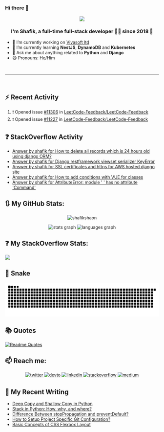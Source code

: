 ### Hi there 👋
<div align="center">
<img src="https://komarev.com/ghpvc/?username=shafikshaon&&style=flat-square&color=green" align="center" />
</div> 

### <div align="center">I'm Shafik, a full-time full-stack developer 👨‍💻 since 2018 🚀</div>

- 🔭 I’m currently working on [Vivasoft ltd](https://www.vivasoftltd.com/)
- 🌱 I’m currently learning **NestJS**, **DynamoDB** and **Kubernetes**
- 💬 Ask me about anything related to **Python** and **Django**
- 😄 Pronouns: He/Him

<br/>  
<hr/>  
<br/>  

<!--
**shafikshaon/shafikshaon** is a ✨ _special_ ✨ repository because its `README.md` (this file) appears on your GitHub
profile.

Here are some ideas to get you started:

- 🔭 I’m currently working on ...
- 🌱 I’m currently learning ...
- 👯 I’m looking to collaborate on ...
- 🤔 I’m looking for help with ...
- 💬 Ask me about ...
- 😄 Pronouns: ...
- ⚡ Fun fact: ...
-->
## :zap: Recent Activity
<!--START_SECTION:activity-->
1. ❗️ Opened issue [#11306](https://github.com/LeetCode-Feedback/LeetCode-Feedback/issues/11306) in [LeetCode-Feedback/LeetCode-Feedback](https://github.com/LeetCode-Feedback/LeetCode-Feedback)
2. ❗️ Opened issue [#11227](https://github.com/LeetCode-Feedback/LeetCode-Feedback/issues/11227) in [LeetCode-Feedback/LeetCode-Feedback](https://github.com/LeetCode-Feedback/LeetCode-Feedback)
<!--END_SECTION:activity-->

## ❓ StackOverflow Activity
<!-- STACKOVERFLOW:START -->
- [Answer by shafik for How to delete all records which is 24 hours old using django ORM?](https://stackoverflow.com/questions/73517877/how-to-delete-all-records-which-is-24-hours-old-using-django-orm/73517951#73517951)
- [Answer by shafik for Django restframework viewset serializer KeyError](https://stackoverflow.com/questions/69998671/django-restframework-viewset-serializer-keyerror/69998832#69998832)
- [Answer by shafik for SSL certificates and https for AWS hosted django site](https://stackoverflow.com/questions/69939738/ssl-certificates-and-https-for-aws-hosted-django-site/69939782#69939782)
- [Answer by shafik for How to add conditions with VUE for classes](https://stackoverflow.com/questions/69939615/how-to-add-conditions-with-vue-for-classes/69939750#69939750)
- [Answer by shafik for AttributeError: module &#39; &#39; has no attribute &#39;Command&#39;](https://stackoverflow.com/questions/69938223/attributeerror-module-has-no-attribute-command/69939668#69939668)
<!-- STACKOVERFLOW:END -->



## 🔃 My GitHub Stats:
<p align="center">
  <img src="https://github-readme-streak-stats.herokuapp.com/?user=shafikshaon" alt="shafikshaon" />
</p>

<div align="center">
  <img src="https://github-stats-nine-chi.vercel.app/api?hide_title=false&hide_rank=false&show_icons=true&count_private=true&disable_animations=false&theme=vue&locale=en&hide_border=false&username=shafikshaon" height="200" alt="stats graph"  />

  <img src="https://github-stats-nine-chi.vercel.app/api/top-langs?locale=en&hide_title=false&layout=compact&card_width=320&langs_count=5&theme=vue&hide_border=false&username=shafikshaon" height="200" alt="languages graph"  />
</div>

## ❓ My StackOverflow Stats:

<a href="https://stackoverflow.com/users/4751726/shafik" target="_blank"><img src="https://github-readme-stackoverflow.vercel.app/?userID=4751726" height="300" /></a>


## 🐍 Snake

<img src="https://raw.githubusercontent.com/shafikshaon/shafikshaon/output/snake.svg" alt="Snake animation" />

## :books: Quotes
[![Readme Quotes](https://quotes-github-readme.vercel.app/api?type=horizontal&theme=light)](https://github.com/shafikshaon/shafikshaon)


## 📫 Reach me:

<div align="center">
<a href="https://twitter.com/shafikshaon" target="_blank">
<img src=https://img.shields.io/badge/twitter-%2300acee.svg?&style=for-the-badge&logo=twitter&logoColor=white alt=twitter style="margin-bottom: 5px;" />
</a>
<a href="https://dev.to/shafikshaon" target="_blank">
<img src=https://img.shields.io/badge/dev.to-%2308090A.svg?&style=for-the-badge&logo=dev.to&logoColor=white alt=devto style="margin-bottom: 5px;" />
</a>
<a href="https://linkedin.com/in/shafikshaon" target="_blank">
<img src=https://img.shields.io/badge/linkedin-%231E77B5.svg?&style=for-the-badge&logo=linkedin&logoColor=white alt=linkedin style="margin-bottom: 5px;" />
</a>
<a href="https://stackoverflow.com/users/4751726/shafik" target="_blank">
<img src=https://img.shields.io/badge/stackoverflow-%23F28032.svg?&style=for-the-badge&logo=stackoverflow&logoColor=white alt=stackoverflow style="margin-bottom: 5px;" />
</a>
<a href="https://shafikshaon.medium.com" target="_blank">
<img src=https://img.shields.io/badge/medium-%23292929.svg?&style=for-the-badge&logo=medium&logoColor=white alt=medium style="margin-bottom: 5px;" />
</a>  
</div>  



## 📕 My Recent Writing

<!-- BLOG-POST-LIST:START -->
- [Deep Copy and Shallow Copy in Python](https://shafik.io/2022/12/deep-copy-and-shallow-copy-in-python.html)
- [Stack in Python: How, why, and where?](https://shafik.io/2022/09/stack-in-python-how-why-and-where.html)
- [Difference Between stopPropagation and preventDefault?](https://shafik.io/2021/03/difference-between-stoppropagation-and-preventdefault.html)
- [How to Setup Project Specific Git Configuration?](https://shafik.io/2021/03/how-to-setup-project-specific-git-configuration.html)
- [Basic Concepts of CSS Flexbox Layout](https://shafik.io/2019/12/basic-concepts-of-css-flexbox-layout.html)
<!-- BLOG-POST-LIST:END -->

